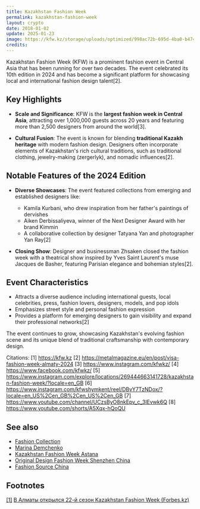 ```yaml
---
title: Kazakhstan Fashion Week
permalink: kazakhstan-fashion-week
layout: crypto
date: 2018-01-02
update: 2025-01-23
image: https://kfw.kz/storage/uploads/optimized/998ac72b-695d-4ba0-b474-8489f4f3c132.jpg
credits:
---
```


Kazakhstan Fashion Week (KFW) is a prominent fashion event in Central Asia that has been running for over two decades. The event celebrated its 10th edition in 2024 and has become a significant platform for showcasing local and international fashion design talent[2].

## Key Highlights

- **Scale and Significance**: KFW is the **largest fashion week in Central Asia**, attracting over 1,000,000 guests across 20 years and featuring more than 2,500 designers from around the world[3].

- **Cultural Fusion**: The event is known for blending **traditional Kazakh heritage** with modern fashion design. Designers often incorporate elements of Kazakhstan's rich cultural traditions, such as traditional clothing, jewelry-making (zergerlyk), and nomadic influences[2].

## Notable Features of the 2024 Edition

- **Diverse Showcases**: The event featured collections from emerging and established designers like:
  - Kamila Kurbani, who drew inspiration from her father's paintings of dervishes
  - Aiken Derbissaliyeva, winner of the Next Designer Award with her brand Kimmin
  - A collaborative collection by designer Tatyana Yan and photographer Yan Ray[2]

- **Closing Show**: Designer and businessman Zhsaken closed the fashion week with a theatrical show inspired by Yves Saint Laurent's muse Jacques de Basher, featuring Parisian elegance and bohemian styles[2].

## Event Characteristics

- Attracts a diverse audience including international guests, local celebrities, press, fashion lovers, designers, models, and pop idols
- Emphasizes street style and personal fashion expression
- Provides a platform for emerging designers to gain visibility and expand their professional networks[2]

The event continues to grow, showcasing Kazakhstan's evolving fashion scene and its unique blend of traditional craftsmanship with contemporary design.

Citations:
[1] https://kfw.kz
[2] https://metalmagazine.eu/en/post/visa-fashion-week-almaty-2024
[3] https://www.instagram.com/kfwkz/
[4] https://www.facebook.com/kfwkz/
[5] https://www.instagram.com/explore/locations/269444663141728/kazakhstan-fashion-week/?locale=en_GB
[6] https://www.instagram.com/kfwshymkent/reel/DBvY7TzNDox/?locale=en_US%2Cen_GB%2Cen_US%2Cen_GB
[7] https://www.youtube.com/channel/UCzsByO8nkEpv_c_3lEvwk6Q
[8] https://www.youtube.com/shorts/A5Xqx-hQoQU


## See also

+ [Fashion Collection](fashion-collection)
+ [Marina Demchenko](demchenko-marina)
+ [Kazakhstan Fashion Week Astana](kazakhstan-fashion-week-astana)
+ [Original Design Fashion Week Shenzhen China](original-design-fashion-week-shenzhen-china)
+ [Fashion Source China](fashion-source-china)

## Footnotes

[[1]](#a1) <span id="f1"></span> [В Алматы открылся 22-й сезон Kazakhstan Fashion Week (Forbes.kz)](https://forbes.kz/photostory/v_almatyi_otkryilsya_22-y_sezon_kazakhstan_fashion_week/)
